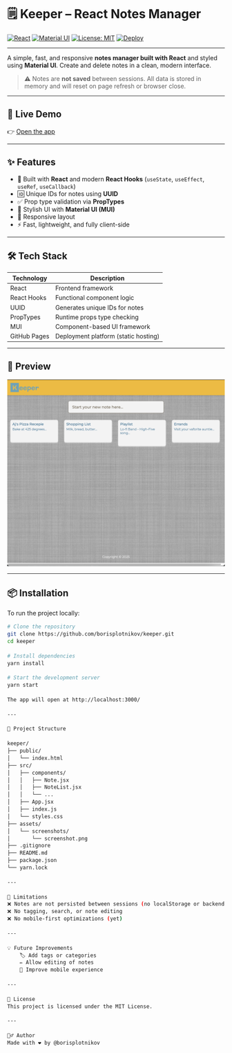 # 🗒️ Keeper – React Notes Manager

[![React](https://img.shields.io/badge/React-18.2.0-61DAFB?logo=react)](https://reactjs.org/)
[![Material UI](https://img.shields.io/badge/MUI-5.15.11-007FFF?logo=mui)](https://mui.com/)
[![License: MIT](https://img.shields.io/badge/License-MIT-yellow.svg)](LICENSE)
[![Deploy](https://img.shields.io/badge/Deployed-GitHub%20Pages-2ea44f?logo=github)](https://borisplotnikov.github.io/keeper/)

---

A simple, fast, and responsive **notes manager built with React** and styled using **Material UI**. Create and delete notes in a clean, modern interface.

> ⚠️ Notes are **not saved** between sessions. All data is stored in memory and will reset on page refresh or browser close.

---

## 🚀 Live Demo

👉 [Open the app](https://borisplotnikov.github.io/keeper/)

---

## ✨ Features

- 🧠 Built with **React** and modern **React Hooks** (`useState`, `useEffect`, `useRef`, `useCallback`)
- 🆔 Unique IDs for notes using **UUID**
- ✅ Prop type validation via **PropTypes**
- 🎨 Stylish UI with **Material UI (MUI)**
- 📱 Responsive layout
- ⚡ Fast, lightweight, and fully client-side

---

## 🛠 Tech Stack

| Technology   | Description                          |
| ------------ | ------------------------------------ |
| React        | Frontend framework                   |
| React Hooks  | Functional component logic           |
| UUID         | Generates unique IDs for notes       |
| PropTypes    | Runtime props type checking          |
| MUI          | Component-based UI framework         |
| GitHub Pages | Deployment platform (static hosting) |

---

## 📸 Preview

![Screenshot](./assets/screenshots/screenshot.png)

---

## 📦 Installation

To run the project locally:

```bash
# Clone the repository
git clone https://github.com/borisplotnikov/keeper.git
cd keeper

# Install dependencies
yarn install

# Start the development server
yarn start

The app will open at http://localhost:3000/

---

🧠 Project Structure

keeper/
├── public/
│   └── index.html
├── src/
│   ├── components/
│   │   ├── Note.jsx
│   │   ├── NoteList.jsx
│   │   └── ...
│   ├── App.jsx
│   ├── index.js
│   └── styles.css
├── assets/
│   └── screenshots/
│       └── screenshot.png
├── .gitignore
├── README.md
├── package.json
└── yarn.lock

---

🚧 Limitations
❌ Notes are not persisted between sessions (no localStorage or backend)
❌ No tagging, search, or note editing
❌ No mobile-first optimizations (yet)

---

💡 Future Improvements
    🏷️ Add tags or categories
    ✏️ Allow editing of notes
    📱 Improve mobile experience

---

📄 License
This project is licensed under the MIT License.

---

🙋‍♂️ Author
Made with ❤️ by @borisplotnikov
